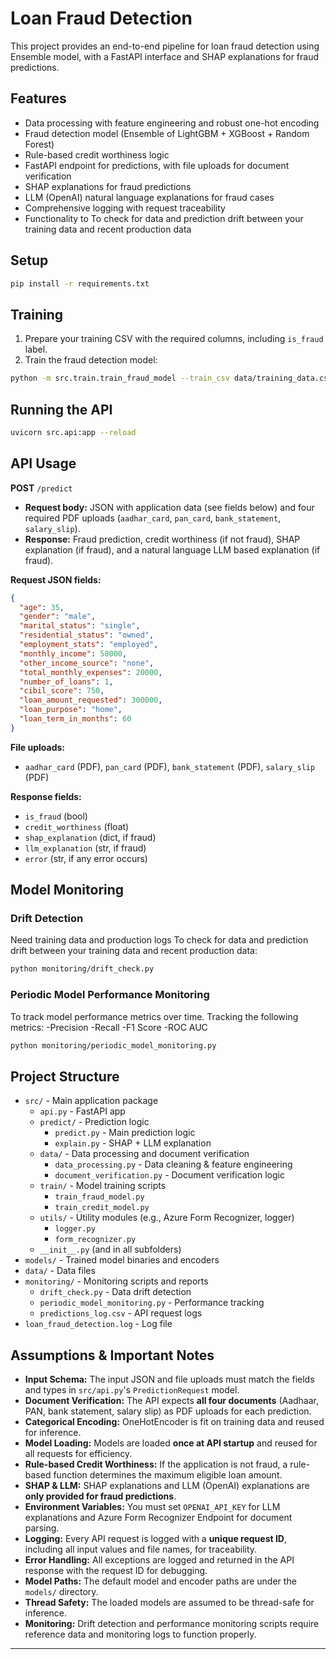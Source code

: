 # Loan Fraud Detection

This project provides an end-to-end pipeline for loan fraud detection using Ensemble model, with a FastAPI interface and SHAP explanations for fraud predictions.

## Features
- Data processing with feature engineering and robust one-hot encoding
- Fraud detection model (Ensemble of LightGBM + XGBoost + Random Forest)
- Rule-based credit worthiness logic
- FastAPI endpoint for predictions, with file uploads for document verification
- SHAP explanations for fraud predictions
- LLM (OpenAI) natural language explanations for fraud cases
- Comprehensive logging with request traceability
- Functionality to To check for data and prediction drift between your training data and recent production data

## Setup
```bash
pip install -r requirements.txt
```

## Training
1. Prepare your training CSV with the required columns, including `is_fraud` label.
2. Train the fraud detection model:
```bash
python -m src.train.train_fraud_model --train_csv data/training_data.csv --model_path models/fraud_model_lgbm.pkl
```


## Running the API
```bash
uvicorn src.api:app --reload
```

## API Usage

**POST** `/predict`

- **Request body:** JSON with application data (see fields below) and four required PDF uploads (`aadhar_card`, `pan_card`, `bank_statement`, `salary_slip`).
- **Response:** Fraud prediction, credit worthiness (if not fraud), SHAP explanation (if fraud), and a natural language LLM based explanation (if fraud).

**Request JSON fields:**
```json
{
  "age": 35,
  "gender": "male",
  "marital_status": "single",
  "residential_status": "owned",
  "employment_stats": "employed",
  "monthly_income": 50000,
  "other_income_source": "none",
  "total_monthly_expenses": 20000,
  "number_of_loans": 1,
  "cibil_score": 750,
  "loan_amount_requested": 300000,
  "loan_purpose": "home",
  "loan_term_in_months": 60
}
```
**File uploads:**  
- `aadhar_card` (PDF), `pan_card` (PDF), `bank_statement` (PDF), `salary_slip` (PDF)

**Response fields:**
- `is_fraud` (bool)
- `credit_worthiness` (float)
- `shap_explanation` (dict, if fraud)
- `llm_explanation` (str, if fraud)
- `error` (str, if any error occurs)

## Model Monitoring

### Drift Detection
Need training data and production logs 
To check for data and prediction drift between your training data and recent production data:

```bash
python monitoring/drift_check.py
```

### Periodic Model Performance Monitoring
To track model performance metrics over time.
Tracking the following metrics:
-Precision
-Recall
-F1 Score
-ROC AUC
```bash
python monitoring/periodic_model_monitoring.py
```

## Project Structure
- `src/` - Main application package
  - `api.py` - FastAPI app
  - `predict/` - Prediction logic
    - `predict.py` - Main prediction logic
    - `explain.py` - SHAP + LLM explanation
  - `data/` - Data processing and document verification
    - `data_processing.py` - Data cleaning & feature engineering
    - `document_verification.py` - Document verification logic
  - `train/` - Model training scripts
    - `train_fraud_model.py`
    - `train_credit_model.py`
  - `utils/` - Utility modules (e.g., Azure Form Recognizer, logger)
    - `logger.py`
    - `form_recognizer.py`
  - `__init__.py` (and in all subfolders)
- `models/` - Trained model binaries and encoders
- `data/` - Data files
- `monitoring/` - Monitoring scripts and reports
  - `drift_check.py` - Data drift detection
  - `periodic_model_monitoring.py` - Performance tracking
  - `predictions_log.csv` - API request logs
- `loan_fraud_detection.log` - Log file

## **Assumptions & Important Notes**

- **Input Schema:** The input JSON and file uploads must match the fields and types in `src/api.py`'s `PredictionRequest` model.
- **Document Verification:** The API expects **all four documents** (Aadhaar, PAN, bank statement, salary slip) as PDF uploads for each prediction.
- **Categorical Encoding:** OneHotEncoder is fit on training data and reused for inference.
- **Model Loading:** Models are loaded **once at API startup** and reused for all requests for efficiency.
- **Rule-based Credit Worthiness:** If the application is not fraud, a rule-based function determines the maximum eligible loan amount.
- **SHAP & LLM:** SHAP explanations and LLM (OpenAI) explanations are **only provided for fraud predictions**.
- **Environment Variables:** You must set `OPENAI_API_KEY` for LLM explanations and Azure Form Recognizer Endpoint for document parsing.
- **Logging:** Every API request is logged with a **unique request ID**, including all input values and file names, for traceability.
- **Error Handling:** All exceptions are logged and returned in the API response with the request ID for debugging.
- **Model Paths:** The default model and encoder paths are under the `models/` directory.
- **Thread Safety:** The loaded models are assumed to be thread-safe for inference.
- **Monitoring:** Drift detection and performance monitoring scripts require reference data and monitoring logs to function properly.

---

